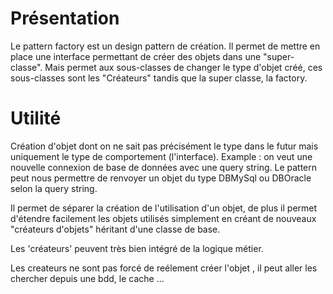 # Présentation

Le pattern factory est un design pattern de création.
Il permet de mettre en place une interface permettant de créer des objets dans une "super-classe".
Mais permet aux sous-classes de changer le type d'objet créé, ces sous-classes sont les "Créateurs" tandis
que la super classe, la factory.

# Utilité

Création d'objet dont on ne sait pas précisément le type dans le futur mais uniquement le type de comportement (l'interface).
Example : on veut une nouvelle connexion de base de données avec une query string.
Le pattern peut nous permettre de renvoyer un objet du type DBMySql ou DBOracle selon la query string.

Il permet de séparer la création de l'utilisation d'un objet, de plus il permet d'étendre facilement les objets utilisés
simplement en créant de nouveaux "créateurs d'objets" héritant d'une classe de base.

Les 'créateurs' peuvent très bien intégré de la logique métier.

Les createurs ne sont pas forcé de reélement créer l'objet , il peut aller les chercher depuis une bdd, le cache ...

